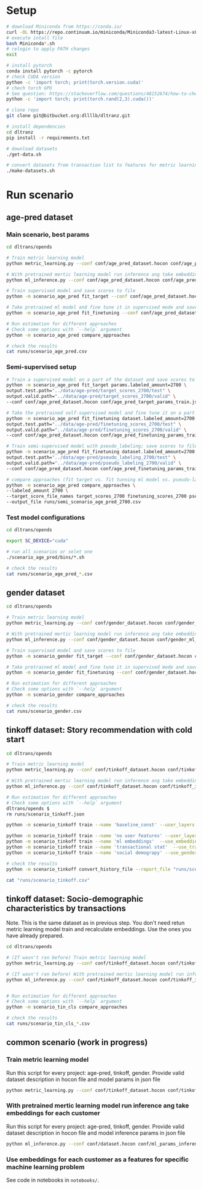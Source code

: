 # Setup

```sh
# download Miniconda from https://conda.io/
curl -OL https://repo.continuum.io/miniconda/Miniconda3-latest-Linux-x86_64.sh
# execute intall file
bash Miniconda*.sh
# relogin to apply PATH changes
exit

# install pytorch
conda install pytorch -c pytorch
# check CUDA version
python -c 'import torch; print(torch.version.cuda)'
# chech torch GPU
# See question: https://stackoverflow.com/questions/48152674/how-to-check-if-pytorch-is-using-the-gpu
python -c 'import torch; print(torch.rand(2,3).cuda())'

# clone repo
git clone git@bitbucket.org:dllllb/dltranz.git

# install dependencies
cd dltranz
pip install -r requirements.txt

# download datasets
./get-data.sh

# convert datasets from transaction list to features for metric learning
./make-datasets.sh
```

# Run scenario

## age-pred dataset
### Main scenario, best params

```sh
cd dltrans/opends

# Train metric learning model
python metric_learning.py --conf conf/age_pred_dataset.hocon conf/age_pred_ml_params_train.json

# With pretrained mertic learning model run inference ang take embeddings for each customer
python ml_inference.py --conf conf/age_pred_dataset.hocon conf/age_pred_ml_params_inference.json

# Train supervised model and save scores to file
python -m scenario_age_pred fit_target --conf conf/age_pred_dataset.hocon conf/age_pred_target_params_train.json

# Take pretrained ml model and fine tune it in supervised mode and save scores to file
python -m scenario_age_pred fit_finetuning --conf conf/age_pred_dataset.hocon conf/age_pred_finetuning_params_train.json

# Run estimation for different approaches
# Check some options with `--help` argument
python -m scenario_age_pred compare_approaches

# check the results
cat runs/scenario_age_pred.csv
```

### Semi-supervised setup
```sh
# Train a supervised model on a part of the dataset and save scores to file
python -m scenario_age_pred fit_target params.labeled_amount=2700 \
output.test.path="../data/age-pred/target_scores_2700/test" \
output.valid.path="../data/age-pred/target_scores_2700/valid" \
--conf conf/age_pred_dataset.hocon conf/age_pred_target_params_train.json

# Take the pretrained self-supervised model and fine tune it on a part of the dataset in supervised mode; save scores to file
python -m scenario_age_pred fit_finetuning dataset.labeled_amount=2700 \
output.test.path="../data/age-pred/finetuning_scores_2700/test" \
output.valid.path="../data/age-pred/finetuning_scores_2700/valid" \
--conf conf/age_pred_dataset.hocon conf/age_pred_finetuning_params_train.json

# Train semi-supervised model with pseudo_labeling; save scores to file
python -m scenario_age_pred fit_finetuning dataset.labeled_amount=2700 \
output.test.path="../data/age-pred/pseudo_labeling_2700/test" \
output.valid.path="../data/age-pred/pseudo_labeling_2700/valid" \
--conf conf/age_pred_dataset.hocon conf/age_pred_finetuning_params_train.json

# compare approaches (fit target vs. fit tunning ml model vs. pseudo-labeling vs. ml embeddings vs. baseline(GBDT))
python -m scenario_age_pred compare_approaches \
--labeled_amount 2700 \
--target_score_file_names target_scores_2700 finetuning_scores_2700 pseudo_labeling_2700 \
--output_file runs/semi_scenario_age_pred_2700.csv

```

### Test model configurations
```sh
cd dltrans/opends

export SC_DEVICE="cuda"

# run all scenarios or selet one
./scenario_age_pred/bins/*.sh

# check the results
cat runs/scenario_age_pred_*.csv

```


## gender dataset

```sh
cd dltrans/opends

# Train metric learning model
python metric_learning.py --conf conf/gender_dataset.hocon conf/gender_ml_params_train.json

# With pretrained mertic learning model run inference ang take embeddings for each customer
python ml_inference.py --conf conf/gender_dataset.hocon conf/gender_ml_params_inference.json

# Train supervised model and save scores to file
python -m scenario_gender fit_target --conf conf/gender_dataset.hocon conf/gender_target_params_train.json

# Take pretrained ml model and fine tune it in supervised mode and save scores to file
python -m scenario_gender fit_finetuning --conf conf/gender_dataset.hocon conf/gender_finetuning_params_train.json

# Run estimation for different approaches
# Check some options with `--help` argument
python -m scenario_gender compare_approaches

# check the results
cat runs/scenario_gender.csv
```

## tinkoff dataset: Story recommendation with cold start

```sh
cd dltrans/opends

# Train metric learning model
python metric_learning.py --conf conf/tinkoff_dataset.hocon conf/tinkoff_train_params.json

# With pretrained mertic learning model run inference ang take embeddings for each customer
python ml_inference.py --conf conf/tinkoff_dataset.hocon conf/tinkoff_inference_params.json

# Run estimation for different approaches
# Check some options with `--help` argument
dltrans/opends $ 
rm runs/scenario_tinkoff.json

python -m scenario_tinkoff train --name 'baseline_const' --user_layers 1 --item_layers 1 --max_epoch 2

python -m scenario_tinkoff train --name 'no user features' --user_layers 1 --item_layers E
python -m scenario_tinkoff train --name 'ml embeddings'  --use_embeddings --user_layers 1T --item_layers E1
python -m scenario_tinkoff train --name 'transactional stat'  --use_trans_common_features --use_trans_mcc_features --user_layers 1T --item_layers E1
python -m scenario_tinkoff train --name 'social demograpy' --use_gender --user_layers 1T --item_layers E1

# check the results
python -m scenario_tinkoff convert_history_file --report_file "runs/scenario_tinkoff.csv"

cat "runs/scenario_tinkoff.csv"
```

## tinkoff dataset: Socio-demographic characteristics by transactions
Note. This is the same dataset as in previous step.
You don't need retun metric learning model train and recalculate embeddings.
Use the ones you have already prepared.

```sh
cd dltrans/opends

# (If wasn't ran before) Train metric learning model
python metric_learning.py --conf conf/tinkoff_dataset.hocon conf/tinkoff_train_params.json

# (If wasn't ran before) With pretrained mertic learning model run inference ang take embeddings for each customer
python ml_inference.py --conf conf/tinkoff_dataset.hocon conf/tinkoff_inference_params.json


# Run estimation for different approaches
# Check some options with `--help` argument
python -m scenario_tin_cls compare_approaches

# check the results
cat runs/scenario_tin_cls_*.csv

```


## common scenario (work in progress)

### Train metric learning model

Run this script for every project: age-pred, tinkoff, gender.
Provide valid dataset description in hocon file and model params in json file

```sh
python metric_learning.py --conf conf/tinkoff_dataset.hocon conf/tinkoff_train_params.json
```

### With pretrained mertic learning model run inference ang take embeddings for each customer

Run this script for every project: age-pred, tinkoff, gender.
Provide valid dataset description in hocon file and model inference params in json file

```sh
python ml_inference.py --conf conf/dataset.hocon conf/ml_params_inference.json
```

### Use embeddings for each customer as a features for specific machine learning problem

See code in notebooks in `notebooks/`.
